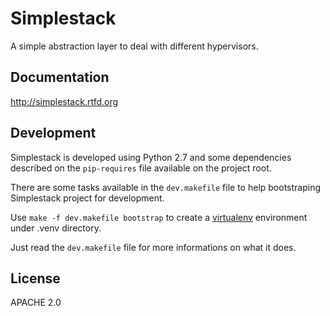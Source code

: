 # Simplestack

A simple abstraction layer to deal with different hypervisors.


## Documentation

http://simplestack.rtfd.org


## Development

Simplestack is developed using Python 2.7 and some dependencies described on
the `pip-requires` file available on the project root.

There are some tasks available in the `dev.makefile` file to help bootstraping
Simplestack project for development.

Use `make -f dev.makefile bootstrap` to create a
[virtualenv](http://pypi.python.org/pypi/virtualenv) environment under .venv
directory.

Just read the `dev.makefile` file for more informations on what it does.


## License

APACHE 2.0
